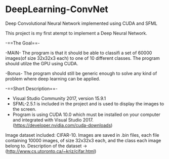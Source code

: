 # DeepLearning-ConvNet
Deep Convolutional Neural Network implemented using CUDA and SFML

This project is my first atempt to implement a Deep Neural Network.

-==The Goal==-

-MAIN-
The program is that it should be able to classifi a set of 60000 images(of size 32x32x3 each) to one of 10 different classes.
The program should utilze the GPU using CUDA.

-Bonus-
The program should still be generic enough to solve any kind of problem where deep learning can be applied.

-==Short Description==-

* Visual Studio Community 2017, version 15.9.1
* SFML-2.5.1 is included in the project and is used to display the images to the screen.
* Program is using CUDA 10.0 which must be installed on your computer and integrated with Visual Studio 2017. (https://developer.nvidia.com/cuda-downloads)

Image dataset included: CIFAR-10. Images are saved in .bin files, each file containing 10000 images, of size 32x32x3 each, and the class each image belong to. Description of the dataset ->(http://www.cs.utoronto.ca/~kriz/cifar.html)

